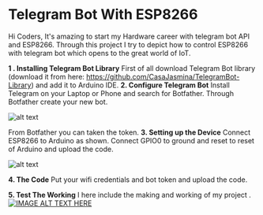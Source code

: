 
Telegram Bot With ESP8266
=============
Hi Coders,
It's amazing to start my Hardware career with telegram bot API and ESP8266. Through this project I try to depict how to control ESP8266 with telegram bot which opens to the great world of IoT.

**1 . Installing Telegram Bot Library** 
First of all download Telegram Bot library (download it from here: https://github.com/CasaJasmina/TelegramBot-Library) and add it to Arduino IDE.
**2. Configure Telegram Bot**
Install Telegram on your Laptop or Phone and search for Botfather. Through Botfather create your new bot.

![alt text](https://hackster.imgix.net/uploads/attachments/370637/2017-29-10-18-55-41_Bk2JIRLSON.jpeg?auto=compress%2Cformat&w=1920&h=1080&fit=max)

From Botfather you can taken the token.
**3. Setting up the Device**
Connect ESP8266 to Arduino as shown. Connect GPIO0 to ground and reset to reset of Arduino and upload the code.

![alt text](https://hackster.imgix.net/uploads/attachments/370699/wifitoarduino_nOSxabVyiU.jpg?auto=compress%2Cformat&w=1920&h=1080&fit=max)

**4. The Code**
Put your wifi credentials and bot token and upload the code.

**5. Test The Working**
I here include the making and working of my project .
[![IMAGE ALT TEXT HERE](https://hackster.imgix.net/uploads/attachments/598419/untitled-1_ati0qeWQ7u.png?auto=compress%2Cformat&w=1920&h=1080&fit=max)](https://www.youtube.com/watch?v=LgPuunu8EnI)
